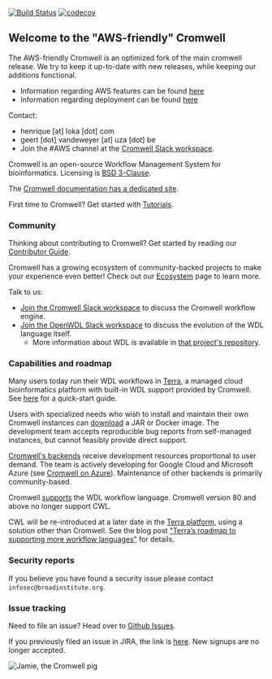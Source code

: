 [![Build Status](https://travis-ci.com/broadinstitute/cromwell.svg?branch=develop)](https://travis-ci.com/broadinstitute/cromwell?branch=develop)
[![codecov](https://codecov.io/gh/broadinstitute/cromwell/branch/develop/graph/badge.svg)](https://codecov.io/gh/broadinstitute/cromwell)

## Welcome to the "AWS-friendly" Cromwell

The AWS-friendly Cromwell is an optimized fork of the main cromwell release.  We try to keep it up-to-date with new releases, while keeping our additions functional. 

* Information regarding AWS features can be found [here](supportedBackends/aws/src/main/scala/cromwell/backend/impl/aws/README.md)
* Information regarding deployment can be found [here](supportedBackends/aws/src/main/scala/cromwell/backend/impl/aws/DEPLOY.md)

Contact: 
* henrique [at] loka [dot] com 
* geert [dot] vandeweyer [at] uza [dot] be
* Join the #AWS channel at the [Cromwell Slack workspace](https://join.slack.com/t/cromwellhq/shared_invite/zt-dxmmrtye-JHxwKE53rfKE_ZWdOHIB4g).

Cromwell is an open-source Workflow Management System for bioinformatics. Licensing is [BSD 3-Clause](LICENSE.txt).

The [Cromwell documentation has a dedicated site](https://cromwell.readthedocs.io/en/stable).

First time to Cromwell? Get started with [Tutorials](https://cromwell.readthedocs.io/en/stable/tutorials/FiveMinuteIntro/).

### Community

Thinking about contributing to Cromwell? Get started by reading our [Contributor Guide](CONTRIBUTING.md).

Cromwell has a growing ecosystem of community-backed projects to make your experience even better! Check out our [Ecosystem](https://cromwell.readthedocs.io/en/stable/Ecosystem/) page to learn more.

Talk to us:
- [Join the Cromwell Slack workspace](https://join.slack.com/t/cromwellhq/shared_invite/zt-dxmmrtye-JHxwKE53rfKE_ZWdOHIB4g) to discuss the Cromwell workflow engine.
- [Join the OpenWDL Slack workspace](https://join.slack.com/t/openwdl/shared_invite/zt-ctmj4mhf-cFBNxIiZYs6SY9HgM9UAVw) to discuss the evolution of the WDL language itself.
    - More information about WDL is available in [that project's repository](https://github.com/openwdl/wdl).  

### Capabilities and roadmap

Many users today run their WDL workflows in [Terra](https://app.terra.bio/), a managed cloud bioinformatics platform with built-in WDL support provided by Cromwell. See [here](https://support.terra.bio/hc/en-us/articles/360036379771-Get-started-running-workflows) for a quick-start guide.

Users with specialized needs who wish to install and maintain their own Cromwell instances can [download](https://github.com/broadinstitute/cromwell/releases) a JAR or Docker image. The development team accepts reproducible bug reports from self-managed instances, but cannot feasibly provide direct support.

[Cromwell's backends](https://cromwell.readthedocs.io/en/stable/backends/Backends/) receive development resources proportional to user demand. The team is actively developing for Google Cloud and Microsoft Azure (see [Cromwell on Azure](https://github.com/microsoft/CromwellOnAzure)). Maintenance of other backends is primarily community-based.

Cromwell [supports](https://cromwell.readthedocs.io/en/stable/LanguageSupport/) the WDL workflow language. Cromwell version 80 and above no longer support CWL.

CWL will be re-introduced at a later date in the [Terra platform](https://terra.bio/), using a solution other than Cromwell. See the blog post ["Terra’s roadmap to supporting more workflow languages"](https://terra.bio/terras-roadmap-to-supporting-more-workflow-languages/) for details.

### Security reports

If you believe you have found a security issue please contact `infosec@broadinstitute.org`.

### Issue tracking

Need to file an issue? Head over to [Github Issues](https://github.com/broadinstitute/cromwell/issues).

If you previously filed an issue in JIRA, the link is [here](https://broadworkbench.atlassian.net/jira/software/c/projects/CROM/issues). New signups are no longer accepted.

![Jamie, the Cromwell pig](docs/jamie_the_cromwell_pig.png)
